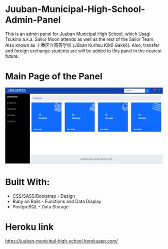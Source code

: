 # Juuban-Municipal-High-School-Admin-Panel

This is an admin panel for Juuban Municipal High School, which Usagi Tsukino a.k.a. Sailor Moon attends as well as the rest of the Sailor Team. Also known as 十番区立高等学校 (Jūban Kuritsu Kōtō Gakkō). Also, transfer and foreign exchange students are will be added to this panel in the nearest future.

# Main Page of the Panel

![alt text](https://github.com/jevargasv/Juuban-Municipal-High-School-Admin-Panel/blob/master/Main%20Page.png)

# Built With:
- CSS/SASS/Bootstrap - Design
- Ruby on Rails - Functions and Data Display
- PostgreSQL - Data Storage

# Heroku link

https://juuban-municipal-high-school.herokuapp.com/
